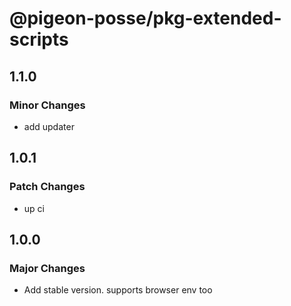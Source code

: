# @pigeon-posse/pkg-extended-scripts

## 1.1.0

### Minor Changes

- add updater

## 1.0.1

### Patch Changes

- up ci

## 1.0.0

### Major Changes

- Add stable version. supports browser env too
